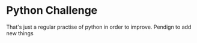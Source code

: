 # Python Challenge
That's just a regular practise of python in order to improve. Pendign to add new things
